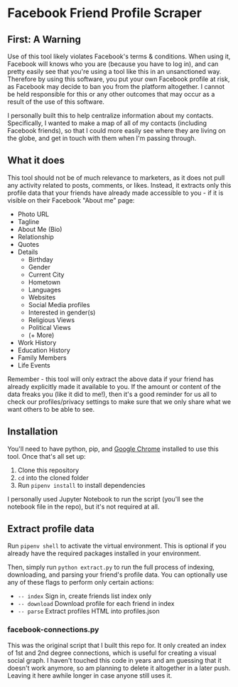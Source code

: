 # Facebook Friend Profile Scraper
## First: A Warning
Use of this tool likely violates Facebook's terms & conditions. When using it, Facebook will knows who you are (because you have to log in), and can pretty easily see that you're using a tool like this in an unsanctioned way. Therefore by using this software, you put your own Facebook profile at risk, as Facebook may decide to ban you from the platform altogether. I cannot be held responsible for this or any other outcomes that may occur as a result of the use of this software.

I personally built this to help centralize information about my contacts. Specifically, I wanted to make a map of all of my contacts (including Facebook friends), so that I could more easily see where they are living on the globe, and get in touch with them when I'm passing through.

## What it does
This tool should not be of much relevance to marketers, as it does not pull any activity related to posts, comments, or likes. Instead, it extracts only this profile data that your friends have already made accessible to you - if it is visible on their Facebook "About me" page:

- Photo URL
- Tagline
- About Me (Bio)
- Relationship
- Quotes
- Details
  - Birthday
  - Gender
  - Current City
  - Hometown
  - Languages
  - Websites
  - Social Media profiles
  - Interested in gender(s)
  - Religious Views
  - Political Views
  - (+ More)
- Work History
- Education History
- Family Members
- Life Events

Remember - this tool will only extract the above data if your friend has already explicitly made it available to you. If the amount or content of the data freaks you (like it did to me!), then it's a good reminder for us all to check our profiles/privacy settings to make sure that we only share what we want others to be able to see.

## Installation
You'll need to have python, pip, and [Google Chrome](https://www.google.com/chrome/) installed to use this tool. Once that's all set up:

1. Clone this repository
2. `cd` into the cloned folder 
3. Run `pipenv install` to install dependencies

I personally used Jupyter Notebook to run the script (you'll see the notebook file in the repo), but it's not required at all.

## Extract profile data
Run `pipenv shell` to activate the virtual environment. This is optional if you already have the required packages installed in your environment.

Then, simply run `python extract.py` to run the full process of indexing, downloading, and parsing your friend's profile data. You can optionally use any of these flags to perform only certain actions:

- `-- index` Sign in, create friends list index only
- `-- download` Download profile for each friend in index
- `-- parse` Extract profiles HTML into profiles.json

### facebook-connections.py
This was the original script that I built this repo for. It only created an index of 1st and 2nd degree connections, which is useful for creating a visual social graph. I haven't touched this code in years and am guessing that it doesn't work anymore, so am planning to delete it altogether in a later push. Leaving it here awhile longer in case anyone still uses it.